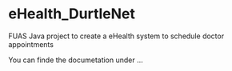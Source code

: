 # eHealth_DurtleNet
FUAS Java project to create a eHealth system to schedule doctor appointments

You can finde the documetation under ...
